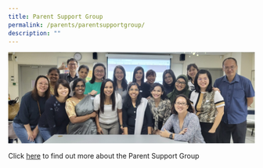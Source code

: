 ```yaml
---
title: Parent Support Group
permalink: /parents/parentsupportgroup/
description: ""
---
```

![](/images/psg%20group.jpeg)

Click [here](https://sites.google.com/moe.edu.sg/prcss-psg) to find out more about the Parent Support Group